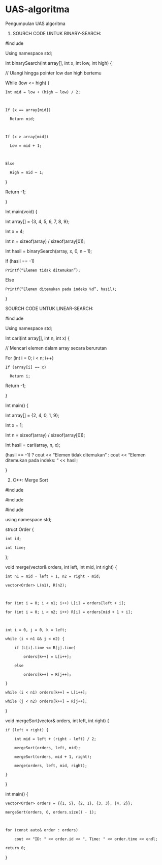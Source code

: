 # UAS-algoritma
Pengumpulan UAS algoritma 

1. SOURCH CODE UNTUK BINARY-SEARCH:



#include <iostream>

Using namespace std;



Int binarySearch(int array[], int x, int low, int high) {

  

  // Ulangi hingga pointer low dan high bertemu

  While (low <= high) {

    Int mid = low + (high – low) / 2;



    If (x == array[mid])

      Return mid;



    If (x > array[mid])

      Low = mid + 1;



    Else

      High = mid – 1;

  }



  Return -1;

}



Int main(void) {

  Int array[] = {3, 4, 5, 6, 7, 8, 9};

  Int x = 4;

  Int n = sizeof(array) / sizeof(array[0]);

  Int hasil = binarySearch(array, x, 0, n – 1);

  If (hasil == -1)

    Printf(“Elemen tidak ditemukan”);

  Else

    Printf(“Elemen ditemukan pada indeks %d”, hasil);

}







SOURCH CODE UNTUK LINEAR-SEARCH:

#include <iostream>

Using namespace std;



Int cari(int array[], int n, int x) {



  // Mencari elemen dalam array secara berurutan

  For (int i = 0; i < n; i++)

    If (array[i] == x)

      Return i;

  Return -1;

}



Int main() {

  Int array[] = {2, 4, 0, 1, 9};

  Int x = 1;

  Int n = sizeof(array) / sizeof(array[0]);



  Int hasil = cari(array, n, x);



  (hasil == -1) ? cout << “Elemen tidak ditemukan” : cout << “Elemen ditemukan pada indeks: “ << hasil;

}




2. C++: Merge Sort



#include <iostream>

#include <vector>

#include <string>

using namespace std;



struct Order {

    int id;

    int time;

};



void merge(vector<Order>& orders, int left, int mid, int right) {

    int n1 = mid - left + 1, n2 = right - mid;

    vector<Order> L(n1), R(n2);



    for (int i = 0; i < n1; i++) L[i] = orders[left + i];

    for (int i = 0; i < n2; i++) R[i] = orders[mid + 1 + i];



    int i = 0, j = 0, k = left;

    while (i < n1 && j < n2) {

        if (L[i].time <= R[j].time)

            orders[k++] = L[i++];

        else

            orders[k++] = R[j++];

    }

    while (i < n1) orders[k++] = L[i++];

    while (j < n2) orders[k++] = R[j++];

}



void mergeSort(vector<Order>& orders, int left, int right) {

    if (left < right) {

        int mid = left + (right - left) / 2;

        mergeSort(orders, left, mid);

        mergeSort(orders, mid + 1, right);

        merge(orders, left, mid, right);

    }

}



int main() {

    vector<Order> orders = {{1, 5}, {2, 1}, {3, 3}, {4, 2}};

    mergeSort(orders, 0, orders.size() - 1);



    for (const auto& order : orders)

        cout << "ID: " << order.id << ", Time: " << order.time << endl;

    return 0;

}






